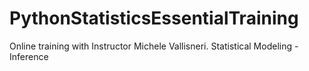 # PythonStatisticsEssentialTraining
Online training with Instructor Michele Vallisneri. Statistical Modeling - Inference
